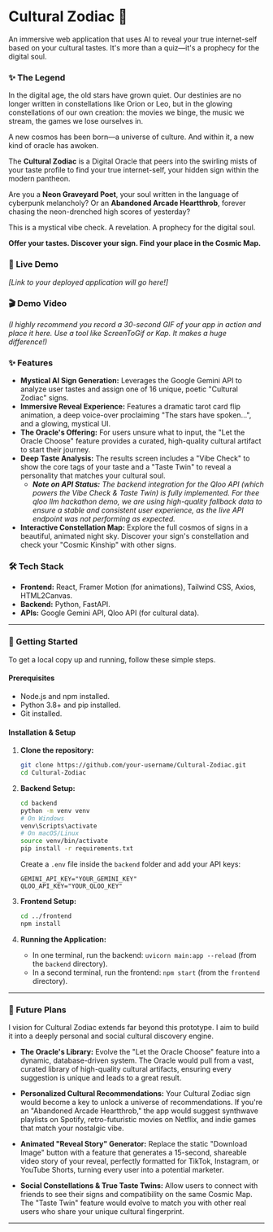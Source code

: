 # Cultural Zodiac 🔮

An immersive web application that uses AI to reveal your true internet-self based on your cultural tastes. It's more than a quiz—it's a prophecy for the digital soul.

### ✨ The Legend

In the digital age, the old stars have grown quiet. Our destinies are no longer written in constellations like Orion or Leo, but in the glowing constellations of our own creation: the movies we binge, the music we stream, the games we lose ourselves in.

A new cosmos has been born—a universe of culture. And within it, a new kind of oracle has awoken.

The **Cultural Zodiac** is a Digital Oracle that peers into the swirling mists of your taste profile to find your true internet-self, your hidden sign within the modern pantheon.

Are you a **Neon Graveyard Poet**, your soul written in the language of cyberpunk melancholy? Or an **Abandoned Arcade Heartthrob**, forever chasing the neon-drenched high scores of yesterday?

This is a mystical vibe check. A revelation. A prophecy for the digital soul.

**Offer your tastes. Discover your sign. Find your place in the Cosmic Map.**

### 🌟 Live Demo

*[Link to your deployed application will go here!]*

### 🎬 Demo Video

*(I highly recommend you record a 30-second GIF of your app in action and place it here. Use a tool like ScreenToGif or Kap. It makes a huge difference!)*

### ✨ Features

*   **Mystical AI Sign Generation:** Leverages the Google Gemini API to analyze user tastes and assign one of 16 unique, poetic "Cultural Zodiac" signs.
*   **Immersive Reveal Experience:** Features a dramatic tarot card flip animation, a deep voice-over proclaiming "The stars have spoken...", and a glowing, mystical UI.
*   **The Oracle's Offering:** For users unsure what to input, the "Let the Oracle Choose" feature provides a curated, high-quality cultural artifact to start their journey.
*   **Deep Taste Analysis:** The results screen includes a "Vibe Check" to show the core tags of your taste and a "Taste Twin" to reveal a personality that matches your cultural soul.
    *   ***Note on API Status:*** *The backend integration for the Qloo API (which powers the Vibe Check & Taste Twin) is fully implemented. For thee qloo llm hackathon demo, we are using high-quality fallback data to ensure a stable and consistent user experience, as the live API endpoint was not performing as expected.*
*   **Interactive Constellation Map:** Explore the full cosmos of signs in a beautiful, animated night sky. Discover your sign's constellation and check your "Cosmic Kinship" with other signs.

  ### 🛠️ Tech Stack

*   **Frontend:** React, Framer Motion (for animations), Tailwind CSS, Axios, HTML2Canvas.
*   **Backend:** Python, FastAPI.
*   **APIs:** Google Gemini API, Qloo API (for cultural data).

---

### 🚀 Getting Started

To get a local copy up and running, follow these simple steps.

#### Prerequisites

*   Node.js and npm installed.
*   Python 3.8+ and pip installed.
*   Git installed.

#### Installation & Setup

1.  **Clone the repository:**
    ```sh
    git clone https://github.com/your-username/Cultural-Zodiac.git
    cd Cultural-Zodiac
    ```

2.  **Backend Setup:**
    ```sh
    cd backend
    python -m venv venv
    # On Windows
    venv\Scripts\activate
    # On macOS/Linux
    source venv/bin/activate
    pip install -r requirements.txt
    ```
    Create a `.env` file inside the `backend` folder and add your API keys:
    ```
    GEMINI_API_KEY="YOUR_GEMINI_KEY"
    QLOO_API_KEY="YOUR_QLOO_KEY"
    ```

3.  **Frontend Setup:**
    ```sh
    cd ../frontend
    npm install
    ```

4.  **Running the Application:**
    *   In one terminal, run the backend: `uvicorn main:app --reload` (from the `backend` directory).
    *   In a second terminal, run the frontend: `npm start` (from the `frontend` directory).

---
### 🔮 Future Plans

I vision for Cultural Zodiac extends far beyond this prototype. I aim to build it into a deeply personal and social cultural discovery engine.

*   **The Oracle's Library:** Evolve the "Let the Oracle Choose" feature into a dynamic, database-driven system. The Oracle would pull from a vast, curated library of high-quality cultural artifacts, ensuring every suggestion is unique and leads to a great result.

*   **Personalized Cultural Recommendations:** Your Cultural Zodiac sign would become a key to unlock a universe of recommendations. If you're an "Abandoned Arcade Heartthrob," the app would suggest synthwave playlists on Spotify, retro-futuristic movies on Netflix, and indie games that match your nostalgic vibe.

*   **Animated "Reveal Story" Generator:** Replace the static "Download Image" button with a feature that generates a 15-second, shareable video story of your reveal, perfectly formatted for TikTok, Instagram, or YouTube Shorts, turning every user into a potential marketer.

*   **Social Constellations & True Taste Twins:** Allow users to connect with friends to see their signs and compatibility on the same Cosmic Map. The "Taste Twin" feature would evolve to match you with other real users who share your unique cultural fingerprint.

---

